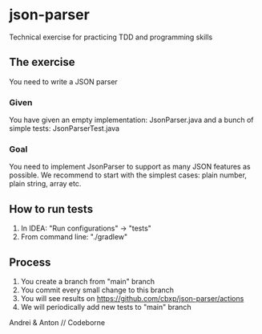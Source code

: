 # json-parser

Technical exercise for practicing TDD and programming skills

## The exercise
You need to write a JSON parser

### Given
You have given an empty implementation: JsonParser.java and a bunch of simple tests: JsonParserTest.java

### Goal
You need to implement JsonParser to support as many JSON features as possible. 
We recommend to start with the simplest cases: plain number, plain string, array etc.

## How to run tests
1. In IDEA: "Run configurations" -> "tests"
2. From command line: "./gradlew"

## Process
1. You create a branch from "main" branch
2. You commit every small change to this branch
3. You will see results on https://github.com/cbxp/json-parser/actions
4. We will periodically add new tests to "main" branch



Andrei & Anton
// Codeborne